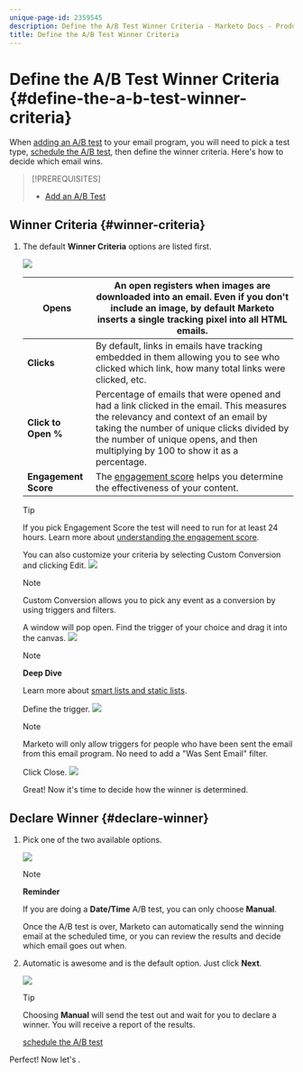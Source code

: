```yaml
---
unique-page-id: 2359545
description: Define the A/B Test Winner Criteria - Marketo Docs - Product Documentation
title: Define the A/B Test Winner Criteria
---
```


# Define the A/B Test Winner Criteria {#define-the-a-b-test-winner-criteria}

When [adding an A/B test](add-an-a-b-test.md) to your email program, you will need to pick a test type, [schedule the A/B test](schedule-the-a-b-test.md), then define the winner criteria. Here's how to decide which email wins.

>[!PREREQUISITES]
>
>* [Add an A/B Test](add-an-a-b-test.md)
>

## Winner Criteria {#winner-criteria}

1. The default **Winner Criteria** options are listed first.

   ![](assets/image2014-9-12-15-3a51-3a3.png)

   | **Opens** |An open registers when images are downloaded into an email. Even if you don't include an image, by default Marketo inserts a single tracking pixel into all HTML emails.  |
   |---|---|
   | **Clicks** |By default, links in emails have tracking embedded in them allowing you to see who clicked which link, how many total links were clicked, etc. |
   | **Click to Open %** |Percentage of emails that were opened and had a link clicked in the email. This measures the relevancy and context of an email by taking the number of unique clicks divided by the number of unique opens, and then multiplying by 100 to show it as a percentage. |
   | **Engagement Score** |The [engagement score](http://docs.marketo.com/display/DOCS/Understanding+the+Engagement+Score) helps you determine the effectiveness of your content. |

   >[!TIP]
   >
   >If you pick Engagement Score the test will need to run for at least 24 hours. Learn more about  [understanding the engagement score](../../../../../product-docs/email-marketing/drip-nurturing/reports-and-notifications/understanding-the-engagement-score.md).

   You can also customize your criteria by selecting Custom Conversion and clicking Edit.
   ![](assets/image2014-9-12-15-3a51-3a53.png)

   >[!NOTE]
   >
   >Custom Conversion allows you to pick any event as a conversion by using triggers and filters.

   A window will pop open. Find the trigger of your choice and drag it into the canvas.
   ![](assets/image2014-9-12-15-3a52-3a18.png)

   >[!NOTE]
   >
   >**Deep Dive**
   >
   >
   >Learn more about [smart lists and static lists](http://docs.marketo.com/display/docs/smart+lists+and+static+lists).

   Define the trigger.
   ![](assets/image2014-9-12-15-3a53-3a11.png)

   >[!NOTE]
   >
   >Marketo will only allow triggers for people who have been sent the email from this email program. No need to add a "Was Sent Email" filter.

   Click Close.
   ![](assets/image2014-9-12-15-3a53-3a36.png)

   Great! Now it's time to decide how the winner is determined.

## Declare Winner {#declare-winner}

1. Pick one of the two available options.

   ![](assets/image2014-9-12-15-3a53-3a44.png)

   >[!NOTE]
   >
   >**Reminder**
   >
   >
   >If you are doing a **Date/Time** A/B test, you can only choose **Manual**.

   Once the A/B test is over, Marketo can automatically send the winning email at the scheduled time, or you can review the results and decide which email goes out when.  

1. Automatic is awesome and is the default option. Just click **Next**.

   ![](assets/image2014-9-12-15-3a54-3a35.png)

   >[!TIP]
   >
   >Choosing **Manual** will send the test out and wait for you to declare a winner. You will receive a report of the results.

   [schedule the A/B test](schedule-the-a-b-test.md)

Perfect! Now let's . 